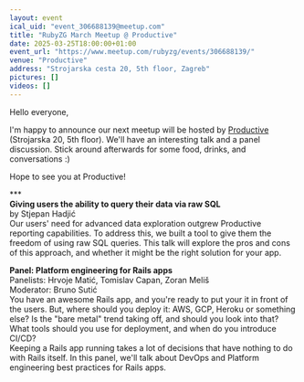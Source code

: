 ```yaml
---
layout: event
ical_uid: "event_306688139@meetup.com"
title: "RubyZG March Meetup @ Productive"
date: 2025-03-25T18:00:00+01:00
event_url: "https://www.meetup.com/rubyzg/events/306688139/"
venue: "Productive"
address: "Strojarska cesta 20, 5th floor, Zagreb"
pictures: []
videos: []
---
```


Hello everyone,
  
I'm happy to announce our next meetup will be hosted by [Productive](https://productive.io) (Strojarska 20, 5th floor). We'll have an interesting talk and a panel discussion. Stick around afterwards for some food, drinks, and conversations :)
  
Hope to see you at Productive!
  
\*\*\*  
**Giving users the ability to query their data via raw SQL**  
by Stjepan Hadjić  
Our users' need for advanced data exploration outgrew Productive reporting capabilities. To address this, we built a tool to give them the freedom of using raw SQL queries. This talk will explore the pros and cons of this approach, and whether it might be the right solution for your app.
  
**Panel: Platform engineering for Rails apps**  
Panelists: Hrvoje Matić, Tomislav Capan, Zoran Meliš  
Moderator: Bruno Sutić  
You have an awesome Rails app, and you're ready to put your it in front of the users. But, where should you deploy it: AWS, GCP, Heroku or something else? Is the "bare metal" trend taking off, and should you look into that? What tools should you use for deployment, and when do you introduce CI/CD?  
Keeping a Rails app running takes a lot of decisions that have nothing to do with Rails itself. In this panel, we'll talk about DevOps and Platform engineering best practices for Rails apps.